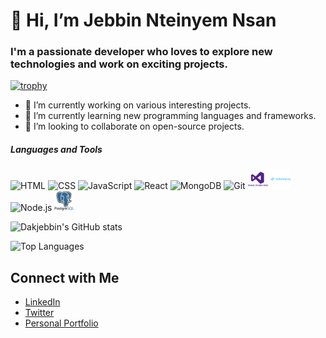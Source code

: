 #  👋 Hi, I’m Jebbin Nteinyem Nsan 

 ### I'm a passionate developer who loves to explore new technologies and work on exciting projects.
[![trophy](https://github-profile-trophy.vercel.app/?username=Dakjebbin&theme=light)](https://github.com/ryo-ma/github-profile-trophy)

- 🔭 I’m currently working on various interesting projects.
- 🌱 I’m currently learning new programming languages and frameworks.
- 👯 I’m looking to collaborate on open-source projects.

##### Languages and Tools
![HTML](https://img.icons8.com/color/48/000000/html-5.png)
![CSS](https://img.icons8.com/color/48/000000/css3.png)
![JavaScript](https://img.icons8.com/color/48/000000/javascript.png)
![React](https://img.icons8.com/color/48/000000/react-native.png)
![MongoDB](https://img.icons8.com/color/48/000000/mongodb.png)
![Git](https://img.icons8.com/color/48/000000/git.png)
<img src="https://raw.githubusercontent.com/devicons/devicon/master/icons/visualstudio/visualstudio-plain-wordmark.svg" width="32" />
<img src="https://raw.githubusercontent.com/devicons/devicon/master/icons/tailwindcss/tailwindcss-plain-wordmark.svg" width="32" /> 
![Node.js](https://img.icons8.com/color/48/000000/nodejs.png)
<img src="https://raw.githubusercontent.com/devicons/devicon/master/icons/postgresql/postgresql-original-wordmark.svg" width="32" />




![Dakjebbin's GitHub stats](https://github-readme-stats.vercel.app/api?username=Dakjebbin&show_icons=true&theme=radical)

![Top Languages](https://github-readme-stats.vercel.app/api/top-langs/?username=Dakjebbin&layout=compact&theme=radical)

## Connect with Me

- [LinkedIn](https://www.linkedin.com/in/your-linkedin)
- [Twitter](https://twitter.com/progressjebbin)
- [Personal Portfolio](https://dakjebbin.vercel.app)
